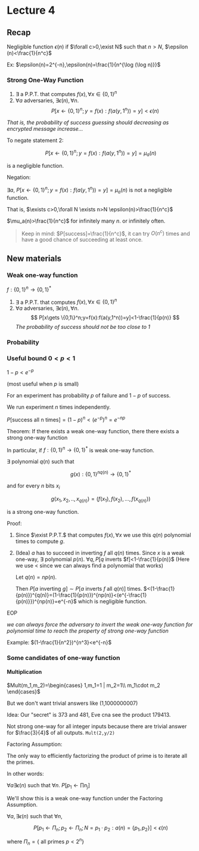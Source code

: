 # Lecture 4

## Recap

Negligible function $\epsilon(n)$ if $\forall c>0,\exist N$ such that $n>N$, $\epsilon (n)<\frac{1}{n^c}$

Ex: $\epsilon(n)=2^{-n},\epsilon(n)=\frac{1}{n^{\log (\log n)}}$

### Strong One-Way Function

1. $\exists$ a P.P.T. that computes $f(x),\forall x\in\{0,1\}^n$
2. $\forall a$ adversaries, $\exists \epsilon(n),\forall n$.
    $$
    P[x\gets \{0,1\}^n;y=f(x):f(a(y,1^n))=y]<\epsilon(n)
    $$

_That is, the probability of success guessing should decreasing as encrypted message increase..._

To negate statement 2:

$$
P[x\gets \{0,1\}^n;y=f(x):f(a(y,1^n))=y]=\mu_a(n)
$$

is a negligible function.

Negation:

$\exists a$, $P[x\gets \{0,1\}^n;y=f(x):f(a(y,1^n))=y]=\mu_a(n)$ is not  a negligible function.

That is, $\exists c>0,\forall N \exists n>N \epsilon(n)>\frac{1}{n^c}$

$\mu_a(n)>\frac{1}{n^c}$ for infinitely many $n$. or infinitely often.

> Keep in mind: $P[success]=\frac{1}{n^c}$, it can try $O(n^c)$ times and have a good chance of succeeding at least once.

## New materials

### Weak one-way function

$f:\{0,1\}^n\to \{0,1\}^*$

1. $\exists$ a P.P.T. that computes $f(x),\forall x\in\{0,1\}^n$
2. $\forall a$ adversaries, $\exists \epsilon(n),\forall n$.
    $$
    P[x\gets \{0,1\}^n;y=f(x):f(a(y,1^n))=y]<1-\frac{1}{p(n)}
    $$
    _The probability of success should not be too close to 1_

### Probability

### Useful bound $0<p<1$

$1-p<e^{-p}$

(most useful when $p$ is small)

For an experiment has probability $p$ of failure and $1-p$ of success.

We run experiment $n$ times independently.

$P[$success all n times$]=(1-p)^n<(e^{-p})^n=e^{-np}$

Theorem: If there exists a weak one-way function, there there exists a strong one-way function

In particular, if $f:\{0,1\}^n\to \{0,1\}^*$ is weak one-way function.

$\exists$ polynomial $q(n)$ such that

$$
g(x):\{0,1\}^{nq(n)}\to \{0,1\}^*
$$

and for every $n$ bits $x_i$

$$
g(x_1,x_2,..,x_{q(n)})=(f(x_1),f(x_2),...,f(x_{q(n)}))
$$

is a strong one-way function.

Proof:

1. Since $\exist P.P.T.$ that computes $f(x),\forall x$ we use this $q(n)$ polynomial times to compute $g$.
2. (Idea) $a$ has to succeed in inverting $f$ all $q(n)$ times.
    Since $x$ is a weak one-way, $\exists$ polynomial $p(n)$. $\forall q, P[q$ inverts $f]<1-\frac{1}{p(n)}$ (Here we use $<$ since we can always find a polynomial that works)

    Let $q(n)=np(n)$.

    Then $P[a$ inverting $g]\sim P[a$ inverts $f$ all $q(n)]$ times. $<(1-\frac{1}{p(n)})^{q(n)}=(1-\frac{1}{p(n)})^{np(n)}<(e^{-\frac{1}{p(n)}})^{np(n)}=e^{-n}$ which is negligible function.

EOP

_we can always force the adversary to invert the weak one-way function for polynomial time to reach the property of strong one-way function_

Example: $(1-\frac{1}{n^2})^{n^3}<e^{-n}$

### Some candidates of one-way function

#### Multiplication

$Mult(m_1,m_2)=\begin{cases}
    1,m_1=1 | m_2=1\\
    m_1\cdot m_2
\end{cases}$

But we don't want trivial answers like (1,1000000007)

Idea: Our "secret" is 373 and 481, Eve cna see the product 179413.

Not strong one-way for all integer inputs because there are trivial answer for $\frac{3}{4}$ of all outputs. `Mult(2,y/2)`

Factoring Assumption:

The only way to efficiently factorizing the product of prime is to iterate all the primes.

In other words:

$\forall a\exists \epsilon(n)$ such that $\forall n$. $P[p_1\gets \prod n_j]$

We'll show this is a weak one-way function under the Factoring Assumption.

$\forall a,\exists \epsilon(n)$ such that $\forall n$,

$$
P[p_1\gets \Pi_n;p_2\gets \Pi_n;N=p_1\cdot p_2:a(n)=\{p_1,p_2\}]<\epsilon(n)
$$

where $\Pi_n=\{$ all primes $p<2^n\}$
